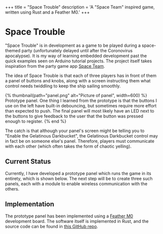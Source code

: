 +++
title = "Space Trouble"
description = 'A "Space Team" inspired game, written using Rust and a Feather M0.'
+++

# Space Trouble

"Space Trouble" is in development as a game to be played during a space-themed party (unfortunately
delayed until after the Coronovirus apocalypse). It is my way of learning embedded development past
the quick examples seen on Arduino tutorial projects. The project itself takes inspiration from the
party game app [Space Team](https://spaceteam.ca/).

The idea of Space Trouble is that each of three players has in front of them a panel of buttons and
knobs, along with a screen instructing them what control needs twiddling to keep the ship sailing
smoothly. 

{% thumbnail(path="panel.png" alt="Picture of panel", width=600) %}
  Prototype panel. One thing I learned from the prototype is that the buttons I
  use on the left have built-in debouncing, but sometimes require more effort
  than expected to push. The final panel will most likely have an LED next to the
  buttons to give feedback to the user that the button was pressed enough to
  register.
{% end %}

The catch is that although your panel's screen might be telling you to "Enable the Gelatinous
Darkbucket", the Gelatinous Darkbucket control may in fact be on someone else's panel. Therefore,
players must communicate with each other (which often takes the form of chaotic yelling).

## Current Status

Currently, I have developed a prototype panel which runs the game in its entirety, which is shown
below. The next step will be to create three such panels, each with a module to enable wireless
communication with the others.

## Implementation

The prototype panel has been implemented using a [Feather M0](https://www.adafruit.com/product/2772)
development board. The software itself is implemented in Rust, and the source code can be found in
[this GitHub repo](https://github.com/markhildreth/space_trouble).
